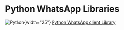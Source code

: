 # Python WhatsApp Libraries

![Python](https://s3.dualstack.us-east-2.amazonaws.com/pythondotorg-assets/media/files/python-logo-only.svg){width="25"} [Python WhatsApp client Library](./pythonClient/index.md)